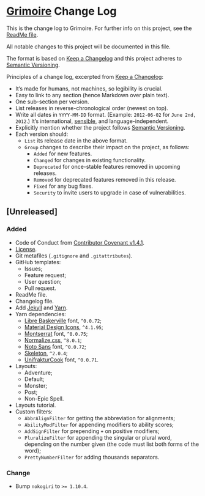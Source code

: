 # [Grimoire](https://github.com/Nereare/Grimoire) Change Log

This is the change log to Grimoire. For further info on this project, see the [ReadMe file](README.md).

All notable changes to this project will be documented in this file.

The format is based on [Keep a Changelog](http://keepachangelog.com/) and this project adheres to [Semantic Versioning](http://semver.org/).

Principles of a change log, excerpted from [Keep a Changelog](http://keepachangelog.com/):

* It’s made for humans, not machines, so legibility is crucial.
* Easy to link to any section (hence Markdown over plain text).
* One sub-section per version.
* List releases in reverse-chronological order (newest on top).
* Write all dates in `YYYY-MM-DD` format. (Example: `2012-06-02` for `June 2nd, 2012`.) It’s international, [sensible](http://xkcd.com/1179/), and language-independent.
* Explicitly mention whether the project follows [Semantic Versioning](http://semver.org/).
* Each version should:
  * `List` its release date in the above format.
  * `Group` changes to describe their impact on the project, as follows:
    * `Added` for new features.
    * `Changed` for changes in existing functionality.
    * `Deprecated` for once-stable features removed in upcoming releases.
    * `Removed` for deprecated features removed in this release.
    * `Fixed` for any bug fixes.
    * `Security` to invite users to upgrade in case of vulnerabilities.

## [Unreleased]

### Added
* Code of Conduct from [Contributor Covenant v1.4.1](https://www.contributor-covenant.org/).
* [License](LICENSE.md).
* Git metafiles (`.gitignore` and `.gitattributes`).
* GitHub templates:
  - Issues;
  - Feature request;
  - User question;
  - Pull request.
* ReadMe file.
* Changelog file.
* Add [Jekyll](https://jekyllrb.com/) and [Yarn](https://yarnpkg.com/).
* Yarn dependencies:
  - [Libre Baskerville](https://yarnpkg.com/en/package/typeface-libre-baskerville) font, `^0.0.72`;
  - [Material Design Icons](https://yarnpkg.com/en/package/@mdi/font), `^4.1.95`;
  - [Montserrat](https://yarnpkg.com/en/package/typeface-montserrat) font, `^0.0.75`;
  - [Normalize.css](https://yarnpkg.com/en/package/normalize.css), `^8.0.1`;
  - [Noto Sans](https://yarnpkg.com/en/package/typeface-noto-sans) font, `^0.0.72`;
  - [Skeleton](https://yarnpkg.com/en/package/getskeleton), `^2.0.4`;
  - [UnifrakturCook](https://yarnpkg.com/en/package/typeface-unifrakturcook) font, `^0.0.71`.
* Layouts:
  - Adventure;
  - Default;
  - Monster;
  - Post;
  - Non-Epic Spell.
* Layouts tutorial.
* Custom filters:
  - `AbbrAlignFilter` for getting the abbreviation for alignments;
  - `AbilityModFilter` for appending modifiers to ability scores;
  - `AddSignFilter` for prepending `+` on positive modifiers;
  - `PluralizeFilter` for appending the singular or plural word, depending on the number given (the code must list both forms of the word);
  - `PrettyNumberFilter` for adding thousands separators.

### Change
* Bump `nokogiri` to `>= 1.10.4`.
